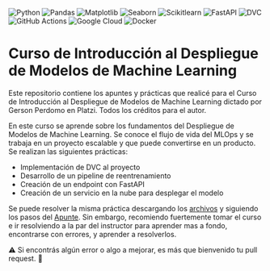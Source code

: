 ![Python](https://img.shields.io/badge/-Python-333333?style=flat&logo=python)
![Pandas](https://img.shields.io/badge/-Pandas-333333?style=flat&logo=pandas)
![Matplotlib](https://img.shields.io/badge/-Matplotlib-333333?style=flat&logo=matplotlib)
![Seaborn](https://img.shields.io/badge/-Seaborn-333333?style=flat&logo=seaborn)
![Scikitlearn](https://img.shields.io/badge/-Scikitlearn-333333?style=flat&logo=scikitlearn)
![FastAPI](https://img.shields.io/badge/-FastAPI-333333?style=flat&logo=fastapi)
![DVC](https://img.shields.io/badge/-DVC-333333?style=flat&logo=dvc)
![GitHub Actions](https://img.shields.io/badge/-GitHub%20Actions-333333?style=flat&logo=githubactions)
![Google Cloud](https://img.shields.io/badge/-Google%20Cloud-333333?style=flat&logo=google-cloud)
![Docker](https://img.shields.io/badge/-Docker-333333?style=flat&logo=docker)

# Curso de Introducción al Despliegue de Modelos de Machine Learning

Este repositorio contiene los apuntes y prácticas que realicé para el Curso de Introducción al Despliegue de Modelos de Machine Learning dictado por Gerson Perdomo en Platzi. Todos los créditos para el autor.

En este curso se aprende sobre los fundamentos del Despliegue de Modelos de Machine Learning. Se conoce el flujo de vida del MLOps y se trabaja en un proyecto escalable y que puede convertirse en un producto. Se realizan las siguientes prácticas:

* Implementación de DVC al proyecto  
* Desarrollo de un pipeline de reentrenamiento  
* Creación de un endpoint con FastAPI  
* Creación de un servicio en la nube para desplegar el modelo  

Se puede resolver la misma práctica descargando los [archivos](intro-deployment-ml-model-revision.zip) y siguiendo los pasos del [Apunte](Apuntes.md). Sin embargo, recomiendo fuertemente tomar el curso e ir resolviendo a la par del instructor para aprender mas a fondo, encontrarse con errores, y aprender a resolverlos.

⚠️ Si encontrás algún error o algo a mejorar, es más que bienvenido tu pull request. 🤗